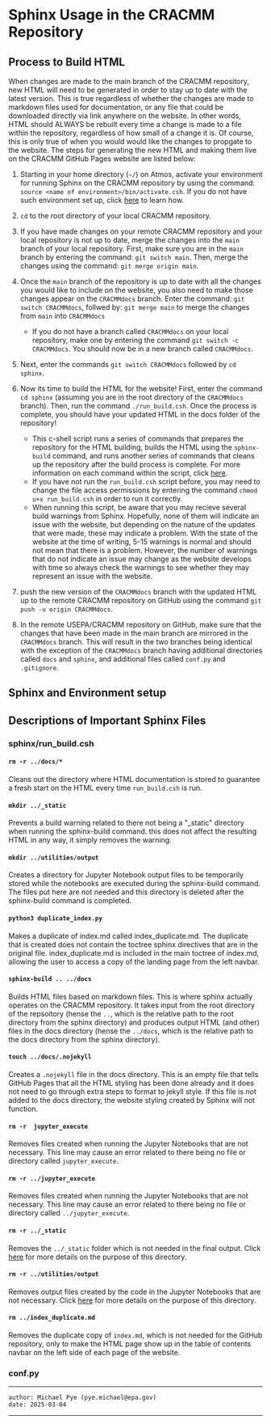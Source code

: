 # Sphinx Usage in the CRACMM Repository 

## Process to Build HTML
When changes are made to the main branch of the CRACMM repository, new HTML will need to be generated in order to stay up to date with the latest version. This is true regardless of whether the changes are made to markdown files used for documentation, or any file that could be downloaded directly via link anywhere on the website. In other words, HTML should ALWAYS be rebuilt every time a change is made to a file within the repository, regardless of how small of a change it is. Of course, this is only true of when you would would like the changes to propgate to the website. The steps for generating the new HTML and making them live on the CRACMM GitHub Pages website are listed below:  

1. Starting in your home directory (`~/`) on Atmos, activate your environment for running Sphinx on the CRACMM repository by using the command: `source <name of environment>/bin/activate.csh`. If you do not have such environment set up, click [here](#sphinx-and-environment-setup) to learn how.  

2. `cd` to the root directory of your local CRACMM repository.

3. If you have made changes on your remote CRACMM repository and your local repository is not up to date, merge the changes into the `main` branch of your local repository. First, make sure you are in the `main` branch by entering the command: `git switch main`. Then, merge the changes using the command: `git merge origin main`.

4. Once the `main` branch of the repository is up to date with all the changes you would like to include on the website, you also need to make those changes appear on the `CRACMMdocs` branch. Enter the command: `git switch CRACMMdocs`, follwed by: `git merge main` to merge the changes from `main` into `CRACMMdocs` 
    * If you do not have a branch called `CRACMMdocs` on your local repository, make one by entering the command `git switch -c CRACMMdocs`. You should now be in a new branch called `CRACMMdocs`. 

4. Next, enter the commands `git switch CRACMMdocs` followed by `cd sphinx`.

5. Now its time to build the HTML for the website! First, enter the command `cd sphinx` (assuming you are in the root directory of the `CRACMMdocs` branch). Then, run the command `./run_build.csh`. Once the process is complete, you should have your updated HTML in the docs folder of the repository!
    * This c-shell script runs a series of commands that prepares the repository for the HTML building, builds the HTML using the `sphinx-build` command, and runs another series of commands that cleans up the repository after the build process is complete. For more information on each command within the script, click [here](#sphinxrun_buildcsh).
    * If you have not run the `run_build.csh` script before, you may need to change the file access permissions by entering the command `chmod u+x run_build.csh` in order to run it correctly.
    * When running this script, be aware that you may recieve several build warnings from Sphinx. Hopefully, none of them will indicate an issue with the website, but depending on the nature of the updates that were made, these may indicate a problem. With the state of the website at the time of writing, 5-15 warnings is normal and should not mean that there is a problem. However, the number of warnings that do not indicate an issue may change as the website develops with time so always check the warnings to see whether they may represent an issue with the website. 

6.   push the new version of the `CRACMMdocs` branch with the updated HTML up to the remote CRACMM repository on GitHub using the command `git push -u origin CRACMMdocs`.

4. In the remote USEPA/CRACMM repository on GitHub, make sure that the changes that have been made in the main branch are mirrored in the `CRACMMdocs` branch. This will result in the two branches being identical with the exception of the `CRACMMdocs` branch having additional directories called `docs` and `sphinx`, and additional files called `conf.py` and `.gitignore`.


## Sphinx and Environment setup


## Descriptions of Important Sphinx Files

### sphinx/run_build.csh

#### `rm -r ../docs/*`
Cleans out the directory where HTML documentation is stored to guarantee a fresh start on the HTML every time `run_build.csh` is run.

#### `mkdir ../_static`
Prevents a build warning related to there not being a "_static" directory when running the sphinx-build command. this does not affect the resulting HTML in any way, it simply removes the warning.

#### `mkdir ../utilities/output`
Creates a directory for Jupyter Notebook output files to be temporarily stored while the notebooks are executed during the sphinx-build command. The files put here are not needed and this directory is deleted after the sphinx-build command is completed.

#### `python3 duplicate_index.py`    
Makes a duplicate of index.md called index_duplicate.md. The duplicate that is created does not contain the toctree sphinx directives that are in the original file. index_duplicate.md is included in the main toctree of index.md, allowing the user to access a copy of the landing page from the left navbar.

#### `sphinx-build .. ../docs`    
Builds HTML files based on markdown files. This is where sphinx actually operates on the CRACMM repository. It takes input from the root directory of the repsoitory (hense the `..`, which is the relative path to the root directory from the sphinx directory) and produces output HTML (and other) files in the docs directory (hense the `../docs`, which is the relative path to the docs directory from the sphinx directory).

#### `touch ../docs/.nojekyll`
Creates a `.nojekyll` file in the docs directory. This is an empty file that tells GitHub Pages that all the HTML styling has been done already and it does not need to go through extra steps to format to jekyll style. If this file is not added to the docs directory, the website styling created by Sphinx will not function. 

#### `rm -r  jupyter_execute`
Removes files created when running the Jupyter Notebooks that are not necessary. This line may cause an error related to there being no file or directory called `jupyter_execute`.

#### `rm -r ../jupyter_execute`
Removes files created when running the Jupyter Notebooks that are not necessary. This line may cause an error related to there being no file or directory called `../jupyter_execute`.

#### `rm -r ../_static`
Removes the `../_static` folder which is not needed in the final output. Click [here](#mkdir-_static) for more details on the purpose of this directory.

#### `rm -r ../utilities/output`
Removes output files created by the code in the Jupyter Notebooks that are not necessary. Click [here](#mkdir-utilitiesoutput) for more details on the purpose of this directory.

#### `rm ../index_duplicate.md`
Removes the duplicate copy of `index.md`, which is not needed for the GitHub repository, only to make the HTML page show up in the table of contents navbar on the left side of each page of the website.


### conf.py



---
    author: Michael Pye (pye.michael@epa.gov)
    date: 2025-03-04
---